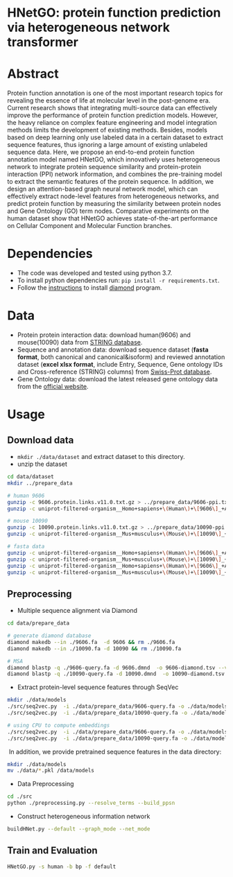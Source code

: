# HNetGO: protein function prediction via heterogeneous network transformer

# Abstract
Protein function annotation is one of the most important research topics for revealing the essence of life at molecular level in the post-genome era. Current research shows that integrating multi-source data can effectively improve the performance of protein function prediction models. However, the heavy reliance on complex feature engineering and model integration methods limits the development of existing methods. Besides, models based on deep learning only use labeled data in a certain dataset to extract sequence features, thus ignoring a large amount of existing unlabeled sequence data. Here, we propose an end-to-end protein function annotation model named HNetGO, which innovatively uses heterogeneous network to integrate protein sequence similarity and protein-protein interaction (PPI) network information, and combines the pre-training model to extract the semantic features of the protein sequence. In addition, we design an attention-based graph neural network model, which can effectively extract node-level features from heterogeneous networks, and predict protein function by measuring the similarity between protein nodes and Gene Ontology (GO) term nodes. Comparative experiments on the human dataset show that HNetGO achieves state-of-the-art performance on Cellular Component and Molecular Function branches.

# Dependencies
* The code was developed and tested using python 3.7.
* To install python dependencies run: `pip install -r requirements.txt`.
* Follow the [instructions](https://github.com/bbuchfink/diamond/wiki/2.-Installation) to install [diamond](https://github.com/bbuchfink/diamond) program.

# Data
* Protein protein interaction data: download human(9606) and mouse(10090) data from [STRING database](https://string-db.org/cgi/download?sessionId=inputgtsessionId).
* Sequence and annotation data: download  sequence dataset (**fasta format**, both canonical and canonical&isoform) and  reviewed annotation dataset (**excel xlsx format**, include Entry, Sequence, Gene ontology IDs and Cross-reference (STRING) columns) from [Swiss-Prot database](https://www.uniprot.org/uniprot/?query=reviewed:yes).
* Gene Ontology data: download the latest released gene ontology data from the [official website](http://purl.obolibrary.org/obo/go/go-basic.obo).

# Usage
## Download data
* `mkdir ./data/dataset` and extract dataset to this directory.
* unzip the dataset 
```bash
cd data/dataset
mkdir ../prepare_data

# human 9606
gunzip -c 9606.protein.links.v11.0.txt.gz > ../prepare_data/9606-ppi.txt
gunzip -c uniprot-filtered-organism__Homo+sapiens+\(Human\)+\[9606\]_+AND+review--.xlsx.gz > ../prepare_data/9606-uniprot.xlsx

# mouse 10090
gunzip -c 10090.protein.links.v11.0.txt.gz > ../prepare_data/10090-ppi.txt
gunzip -c uniprot-filtered-organism__Mus+musculus+\(Mouse\)+\[10090\]_+AND+revie--.xlsx.gz > ../prepare_data/10090-uniprot.xlsx

# fasta data
gunzip -c uniprot-filtered-organism__Homo+sapiens+\(Human\)+\[9606\]_+AND+review--isoform.fasta.gz > ../prepare_data/9606.fa
gunzip -c uniprot-filtered-organism__Mus+musculus+\(Mouse\)+\[10090\]_+AND+revie--isoform.fasta.gz > ../prepare_data/10090.fa
gunzip -c uniprot-filtered-organism__Homo+sapiens+\(Human\)+\[9606\]_+AND+review--.fasta.gz > ../prepare_data/9606-query.fa
gunzip -c uniprot-filtered-organism__Mus+musculus+\(Mouse\)+\[10090\]_+AND+revie--.fasta.gz > ../prepare_data/10090-query.fa
```
## Preprocessing

* Multiple sequence alignment via Diamond

```bash
cd data/prepare_data

# generate diamond database 
diamond makedb --in ./9606.fa  -d 9606 && rm ./9606.fa
diamond makedb --in ./10090.fa -d 10090 && rm ./10090.fa

# MSA
diamond blastp -q ./9606-query.fa -d 9606.dmnd  -o 9606-diamond.tsv --very-sensitive -b8 -c1
diamond blastp -q ./10090-query.fa -d 10090.dmnd  -o 10090-diamond.tsv --very-sensitive -b8 -c1
```

* Extract protein-level sequence features through SeqVec

```bash
mkdir ./data/models
./src/seq2vec.py  -i ./data/prepare_data/9606-query.fa -o ./data/models/9606-avg-emb.pkl --split_char " " --protein  -g 0
./src/seq2vec.py  -i ./data/prepare_data/10090-query.fa -o ./data/models/9606-avg-emb.pkl --split_char " " --protein -g 0

# using CPU to compute embeddings
./src/seq2vec.py  -i ./data/prepare_data/9606-query.fa -o ./data/models/9606-avg-emb.pkl --split_char " " --protein  --cpu
./src/seq2vec.py  -i ./data/prepare_data/10090-query.fa -o ./data/models/9606-avg-emb.pkl --split_char " " --protein --cpu
```

​	In addition, we provide pretrained sequence features in the data directory:

```bash
mkdir ./data/models
mv ./data/*.pkl /data/models
```


* Data Preprocessing
```bash
cd ./src
python ./preprocessing.py --resolve_terms --build_ppsn
```

* Construct heterogeneous information network

```bash
buildHNet.py --default --graph_mode --net_mode
```

## Train and Evaluation

```bash
HNetGO.py -s human -b bp -f default
```

